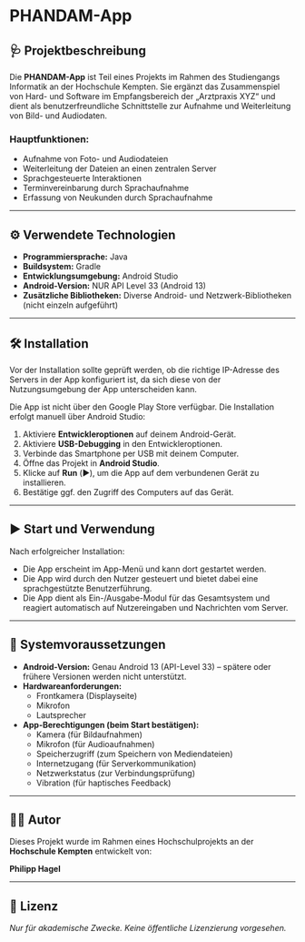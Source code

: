 # PHANDAM-App

## 🩺 Projektbeschreibung

Die **PHANDAM-App** ist Teil eines Projekts im Rahmen des Studiengangs Informatik an der Hochschule Kempten. Sie ergänzt das Zusammenspiel von Hard- und Software im Empfangsbereich der „Arztpraxis XYZ“ und dient als benutzerfreundliche Schnittstelle zur Aufnahme und Weiterleitung von Bild- und Audiodaten.

### Hauptfunktionen:

- Aufnahme von Foto- und Audiodateien
- Weiterleitung der Dateien an einen zentralen Server
- Sprachgesteuerte Interaktionen
- Terminvereinbarung durch Sprachaufnahme
- Erfassung von Neukunden durch Sprachaufnahme

---

## ⚙️ Verwendete Technologien

- **Programmiersprache:** Java
- **Buildsystem:** Gradle
- **Entwicklungsumgebung:** Android Studio
- **Android-Version:** NUR API Level 33 (Android 13)
- **Zusätzliche Bibliotheken:** Diverse Android- und Netzwerk-Bibliotheken (nicht einzeln aufgeführt)

---

## 🛠️ Installation

Vor der Installation sollte geprüft werden, ob die richtige IP-Adresse des Servers in der App konfiguriert ist, da sich diese von der Nutzungsumgebung der App unterscheiden kann.

Die App ist nicht über den Google Play Store verfügbar. Die Installation erfolgt manuell über Android Studio:

1. Aktiviere **Entwickleroptionen** auf deinem Android-Gerät.
2. Aktiviere **USB-Debugging** in den Entwickleroptionen.
3. Verbinde das Smartphone per USB mit deinem Computer.
4. Öffne das Projekt in **Android Studio**.
5. Klicke auf **Run** (▶️), um die App auf dem verbundenen Gerät zu installieren.
6. Bestätige ggf. den Zugriff des Computers auf das Gerät.

---

## ▶️ Start und Verwendung

Nach erfolgreicher Installation:

- Die App erscheint im App-Menü und kann dort gestartet werden.
- Die App wird durch den Nutzer gesteuert und bietet dabei eine sprachgestützte Benutzerführung.
- Die App dient als Ein-/Ausgabe-Modul für das Gesamtsystem und reagiert automatisch auf Nutzereingaben und Nachrichten vom Server.

---

## 📱 Systemvoraussetzungen

- **Android-Version:** Genau Android 13 (API-Level 33) – spätere oder frühere Versionen werden nicht unterstützt.
- **Hardwareanforderungen:**
  - Frontkamera (Displayseite)
  - Mikrofon
  - Lautsprecher
- **App-Berechtigungen (beim Start bestätigen):**
  - Kamera (für Bildaufnahmen)
  - Mikrofon (für Audioaufnahmen)
  - Speicherzugriff (zum Speichern von Mediendateien)
  - Internetzugang (für Serverkommunikation)
  - Netzwerkstatus (zur Verbindungsprüfung)
  - Vibration (für haptisches Feedback)

---

## 👨‍💻 Autor

Dieses Projekt wurde im Rahmen eines Hochschulprojekts an der **Hochschule Kempten** entwickelt von:

**Philipp Hagel**

---

## 📄 Lizenz

*Nur für akademische Zwecke. Keine öffentliche Lizenzierung vorgesehen.*

